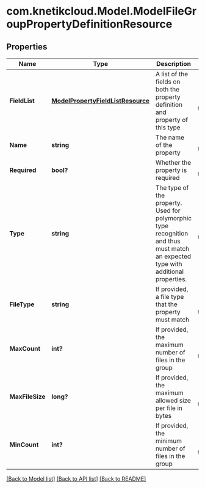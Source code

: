 # com.knetikcloud.Model.ModelFileGroupPropertyDefinitionResource
## Properties

Name | Type | Description | Notes
------------ | ------------- | ------------- | -------------
**FieldList** | [**ModelPropertyFieldListResource**](ModelPropertyFieldListResource.md) | A list of the fields on both the property definition and property of this type | [optional] [default to null]
**Name** | **string** | The name of the property | [default to null]
**Required** | **bool?** | Whether the property is required | [default to null]
**Type** | **string** | The type of the property. Used for polymorphic type recognition and thus must match an expected type with additional properties. | [default to null]
**FileType** | **string** | If provided, a file type that the property must match | [optional] [default to null]
**MaxCount** | **int?** | If provided, the maximum number of files in the group | [optional] [default to null]
**MaxFileSize** | **long?** | If provided, the maximum allowed size per file in bytes | [optional] [default to null]
**MinCount** | **int?** | If provided, the minimum number of files in the group | [optional] [default to null]

[[Back to Model list]](../README.md#documentation-for-models) [[Back to API list]](../README.md#documentation-for-api-endpoints) [[Back to README]](../README.md)

